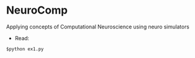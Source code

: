 # NeuroComp
Applying concepts of Computational Neuroscience using neuro simulators

* Read: 

```
$python ex1.py
```
